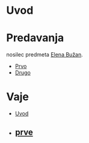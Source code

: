 # Uvod



# Predavanja
nosilec predmeta [Elena Bužan](mail://elena.buzan@gmail.com).

- [Prvo](Prvo_Predavanje)
- [Drugo](Drugo_Predavanje)
# Vaje
- [Uvod](Uvod_Vaje)
- [prve](Prve_Vaje)
	- 